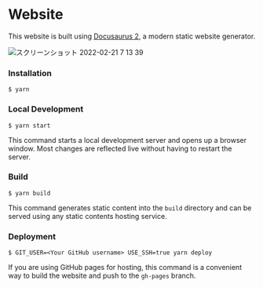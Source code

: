 # Website

This website is built using [Docusaurus 2](https://docusaurus.io/), a modern static website generator.

![スクリーンショット 2022-02-21 7 13 39](https://user-images.githubusercontent.com/25893551/154862407-e205b4e2-c6da-44a2-9f4e-e7887a0d7912.png)


### Installation

```
$ yarn
```

### Local Development


```
$ yarn start
```

This command starts a local development server and opens up a browser window. Most changes are reflected live without having to restart the server.

### Build

```
$ yarn build
```

This command generates static content into the `build` directory and can be served using any static contents hosting service.

### Deployment

```
$ GIT_USER=<Your GitHub username> USE_SSH=true yarn deploy
```

If you are using GitHub pages for hosting, this command is a convenient way to build the website and push to the `gh-pages` branch.
